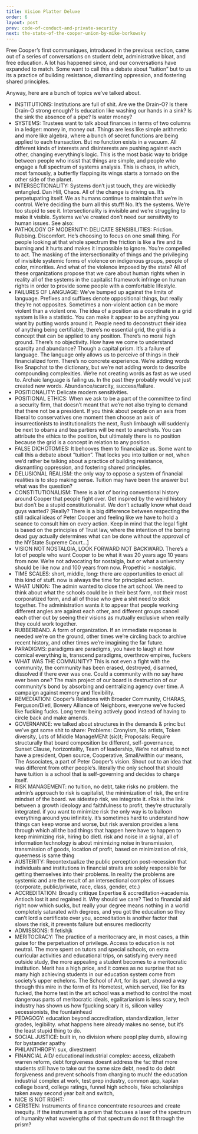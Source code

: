```yaml
---
title: Vision Platter Deluxe
order: 6
layout: post
prev: code-of-conduct-and-private-security
next: the-state-of-the-cooper-union-by-mike-borkowsky
---
```


Free Cooper’s first communiques, introduced in the previous section, came out of a series of conversations on student debt, administrative bloat, and free education. A lot has happened since, and our conversations have expanded to match. Some want to call this a debate about “tuition” but to us its a practice of building resistance, dismantling oppression, and fostering shared principles.

Anyway, here are a bunch of topics we’ve talked about.

- INSTITUTIONS: Institutions are full of shit. Are we the Drain-O? Is there Drain-O strong enough? Is education like washing our hands in a sink? Is the sink the absence of a pipe? Is water money?
- SYSTEMS: Trustees want to talk about finances in terms of two columns in a ledger: money in, money out. Things are less like simple arithmetic and more like algebra, where a bunch of secret functions are being applied to each transaction. But no function exists in a vacuum. All different kinds of interests and disinterests are pushing against each other, changing everything’s logic. This is the most basic way to bridge between people who insist that things are simple, and people who engage a full spectrum of systems analysis. This is chaos, in which, most famously, a butterfly flapping its wings starts a tornado on the other side of the planet.
- INTERSECTIONALITY: Systems don’t just touch, they are wickedly entangled. Dan Hill, Chaos. All of the change is driving us. It’s perpetupating itself. We as humans continue to maintain that we’re in control. We’re deciding the burn all this stuff! No. It’s the systems. We’re too stupid to see it. Intersectionality is invisible and we’re struggling to make it visible. Systems we’ve created don’t need our sensitivity to human issues. See also:
- PATHOLOGY OF MODERNITY: DELICATE SENSIBILITIES: Friction. Rubbing. Discomfort. He’s choosing to focus on one small thing. For people looking at that whole spectrum the friction is like a fire and its burning and it hurts and makes it impossible to ignore. You’re compelled to act. The masking of the intersectionality of things and the privileging of invisible systemic forms of violence on indigenous groups, people of color, minorities. And what of the violence imposed by the state? All of these organizations propose that we care about human rights when in reality all of the systems in the capitalist framework infringe on human rights in order to provide some people with a comfortable lifestyle.
- FAILURES OF LANGUAGE: We’ve bumped up against the limits of language.  Prefixes and suffixes denote oppositional things, but really they’re not opposites. Sometimes a non-violent action can be more violent than a violent one. The idea of a position as a coordinate in a grid system is like a statistic. You can make it appear to be anything you want by putting words around it. People need to deconstruct their idea of anything being certifiable, there’s no essential grid, the grid is a concept that can be applied to any position. There’s no moral high ground. There’s no objectivity. How have we come to understand scarcity and abundance? Though a capital prism. It’s a failure of language. The language only allows us to perceive of things in their financialized form. There’s no concrete experience. We’re adding words like Snapchat to the dictionary, but we’re not adding words to describe compounding complexities. We’re not creating words as fast as we used to. Archaic language is failing us. In the past they probably would’ve just created new words. Abundance/scarcity, success/failure.
- POSITIONALITY: Delicate modern sensitivities.
- POSITIONAL ETHICS: When we ask to be a part of the committee to find a security firm, that doesn’t meant that we’re not also trying to demand that there not be a president. If you think about people on an axis from liberal to conservatives one moment then choose an axis of insurrectionists to institutionalists the next,  Rush limbaugh will suddenly be next to obama and tea partiers will be next to anarchists. You can attribute the ethics to the position, but ultimately there is no position because the grid is a concept in relation to any position.
- FALSE DICHOTOMIES: It behooves them to financialize us. Some want to call this a debate about “tuition”. That locks you into tuition or not, when we’d rather be talking about a practice of building resistance, dismantling oppression, and fostering shared principles.
- DELUSIONAL REALISM: the only way to oppose a system of financial realities is to stop making sense. Tuition may have been the answer but what was the question?
- CONSTITUTIONALISM: There is a lot of boring conventional history around Cooper that people fight over. Get inspired by the weird history but don’t be a stupid constitutionalist. We don’t actually know what dead guys wanted? [Really? There is a big difference between respecting the still radical ideas of Peter Cooper and feeling like we have to hold a seance to consult him on every action. Keep in mind that the legal fight is based on the principles of Trust law, where the intention of the boring dead guy actually determines what can be done without the approval of the NYState Supreme Court…]
- VISION NOT NOSTALGIA, LOOK FORWARD NOT BACKWARD. There’s a lot of people who want Cooper to be what it was 20 years ago 10 years from now. We’re not advocating for nostalgia, but or what a university should be like now and 100 years from now. Propethic > nostalgic.
- TIME SCALES: short, middle, long: there are opportunities to enact all this kind of stuff. now is always the time for principled action.
- WHAT UNION: The admin wanted to close the art school. We need to think about what the schools could be in their best form, not their most corporatized form, and all of those who give a shit need to stick together. The administration wants it to appear that people working different angles are against each other, and different groups cancel each other out by seeing their visions as mutually exclusive when really they could work together.
- RUBBERBAND. A form of organization. If an immediate response is needed we’re on the ground, other times we’re circling back to archive recent history, and other times we’re imagining the far future.
- PARADIGMS: paradigms are paradigms, you have to laugh at how comical everything is, transcend paradigms, overthrow empires, fuckers
- WHAT WAS THE COMMUNITY? This is not even a fight with the community, the community has been erased, destroyed, disarmed, dissolved if there ever was one. Could a community with no say have ever been one? The main project of our board is destruction of our community's bond by absorbing and centralizing agency over time. A campaign against memory and flexibility.
- REMEDIATION: Cooper’s Relations with Broader Community, CHARAS, Ferguson/Dietl, Bowery Alliance of Neighbors, everyone we’ve fucked like fucking fucks. Long term: being actively good instead of having to circle back and make amends.
- GOVERNANCE: we talked about structures in the demands & princ but we’ve got some shit to share: Problems:  Cronyism, No artists, Token diversity,  Lots of Middle ManageMENt (sic)t; Proposals: Require structurally that board composition be different, self-governance, Sunset Clause, horizontality, Team of leadership, We’re not afraid to not have a president, Open source, Cooperative, Small/within our means, The Associates, a  part of Peter Cooper’s vision. Shout out to an idea that was different from other people’s. literally the only school that should have tuition is a school that is self-governing and decides to charge itself.
- RISK MANAGEMENT: no tuition, no debt, take risks no problem. the admin’s approach to risk is capitalist, the minimization of risk, the entire mindset of the board. we sidestep risk, we integrate it. rRsk is the link between a growth ideology and faithfulness to profit, they’re structurally integrated. if you want to minimize risk the only way is to balloon everything around you infinitely. it’s sometimes hard to understand how things can keep worse and worse, but risk aversion provides a lens through which all the bad things that happen here have to happen to keep minimizing risk, hiring bo dietl. risk and noise in a signal, all of information technology is about minimizing noise in transmission, transmission of goods, location of profit, based on minimization of risk, queerness is same thing
- AUSTERITY: Recontextualize the public perception post-recession that individuals and institutions in financial straits are solely responsible for getting themselves into their problems. In reality the problems are systemic and are the result of an intersectional complex of issues (corporate, public/private, race, class, gender, etc.)
- ACCREDITATION: Broadly critique Expertise & accreditation->academia. Antioch lost it and regained it. Why should we care? Tied to financial aid right now which sucks, but really your degree means nothing in a world completely saturated with degrees, and you got the education so they can’t lord a certificate over you, accreditation is another factor that slows the risk, it prevents failure but ensures mediocrity
- ADMISSIONS: fl fetishjk
- MERITOCRACY: The practice of a meritocracy are, in most cases, a thin guise for the perpetuation of privilege. Access to education is not neutral. The more spent on tutors and special schools, on extra curricular activities and educational trips, on satisfying every need outside study, the more appealing a student becomes to a meritocratic institution. Merit has a high price, and it comes as no surprise that so many high achieving students in our education system come from society’s upper echelons. The School of Art, for its part, showed a way through this mire in the form of its Hometest, which served, like    for its fucked, the home test in the art school was a method to control the most dangerous parts of meritocratic ideals, egalitarianism is less scary, tech industry has shown us how fgucking scary it is, silicon valley secessionists, the fountainhead
- PEDAGOGY: education beyond accreditation, standardization, letter grades, legibility. what happens here already makes no sense, but it’s the least stupid thing to do.
- SOCIAL JUSTICE: built in, no division where peopl play dumb, allowing for bystander apathy
- PHILANTHROPY: sux, divestment
- FINANCIAL AID/ educational industrial complex: access, elizabeth warren reform, debt forgiveness doesnt address the fac tthat more students still have to take out the same size debt, need to do debt forgiveness and prevent schools from charging to much! the education industrial complex at work, test prep industry, common app, kaplan college board, college ratings, funnel high schools, fake scholarships taken away second year bait and switch,
- NICE IS NOT RIGHT:
- GERSTEN: Instruments of finance concentrate resources and create inequity. If the instrument is a prism that focuses a laser of the spectrum of humanity what wavelengths of that spectrum do not fit through the prism?
